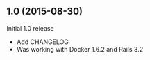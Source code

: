 ## 1.0 (2015-08-30)

Initial 1.0 release

  - Add CHANGELOG
  - Was working with Docker 1.6.2 and Rails 3.2

